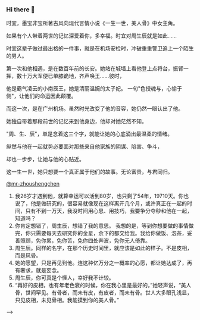 ### Hi there 👋

时宜，墨宝非宝所著古风向现代言情小说《一生一世，美人骨》中女主角。

如果有个人带着两世的记忆深爱着你，多幸福。时宜对周生辰就是如此……

时宜这辈子做过最出格的一件事，就是在机场安检时，冲破重重警卫追上一个陌生的男人。

第一次和他相遇，是在数百年前的长安。她站在城墙上看他登上点将台，振臂一挥，数十万大军便已单膝跪地，齐声唤王……彼时，

他是霸气凌云的小南辰王，她是清丽温婉的太子妃。 一句"色授魂与，心愉于侧"，让他们的命运因此颠覆。

而这一次，是在广州机场。虽然时光改变了他的音容，她仍然一眼认出了他。

她独自带着那段前世的记忆来到他身边，他却对她茫然不知。

"周、生、辰"，单是念着这三个字，就能让她的心底涌出最温柔的情绪。

纵然与他在一起就势必要面对那些来自他家族的阴谋、陷害、争斗，

却也一步步，让她与他的心贴近。

这一生一世，她只想要一个真正属于他们的故事。无论富贵，与君同归。

[@mr-zhoushengchen](https://github.com/mr-zhoushengchen)

1. 我26岁才遇到他，就算幸运可以活到80岁，也只剩了54年，19710天。你也说了，他是做研究的，很容易就像现在这样离开几个月，或许真正在一起的时间，只有不到一万天，我没时间用心思、用技巧，我要争分夺秒和他在一起，知道吗？
2. 你肯定想错了，周生辰，想错了我的意思。
我想的是，等到你想要做的事情做完，你只需要每天去研究你的金星，余下的都交给我。我给你做饭、泡茶，妥善照顾，免你累，免你苦，免你四处奔波，免你无人倚靠。
3. 周生辰。同样的名字，在那个历史时间里，就应该是如此的样子。不是皮相，而是风骨。
4. 她的愿望，只是再见到他。连这种亿万分之一概率的心愿，都让她达成了，再有奢求，就是妄念。
5. 周生辰，你可真是个怪人，幸好我不计较。
6. “再好的皮相，也有年老色衰的时候，你在我心里是最好的，”她轻声说，“美人骨，世间罕见。有骨者，而未有皮，有皮者，而未有骨。世人大多眼孔浅显，只见皮相，未见骨相。我能摸到你的美人骨。”



-->
